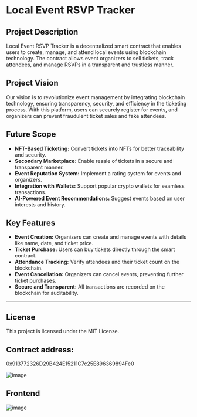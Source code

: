 # Local Event RSVP Tracker

## Project Description
Local Event RSVP Tracker is a decentralized smart contract that enables users to create, manage, and attend local events using blockchain technology. The contract allows event organizers to sell tickets, track attendees, and manage RSVPs in a transparent and trustless manner.

## Project Vision
Our vision is to revolutionize event management by integrating blockchain technology, ensuring transparency, security, and efficiency in the ticketing process. With this platform, users can securely register for events, and organizers can prevent fraudulent ticket sales and fake attendees.

## Future Scope
- **NFT-Based Ticketing:** Convert tickets into NFTs for better traceability and security.
- **Secondary Marketplace:** Enable resale of tickets in a secure and transparent manner.
- **Event Reputation System:** Implement a rating system for events and organizers.
- **Integration with Wallets:** Support popular crypto wallets for seamless transactions.
- **AI-Powered Event Recommendations:** Suggest events based on user interests and history.

## Key Features
- **Event Creation:** Organizers can create and manage events with details like name, date, and ticket price.
- **Ticket Purchase:** Users can buy tickets directly through the smart contract.
- **Attendance Tracking:** Verify attendees and their ticket count on the blockchain.
- **Event Cancellation:** Organizers can cancel events, preventing further ticket purchases.
- **Secure and Transparent:** All transactions are recorded on the blockchain for auditability.

---

## License
This project is licensed under the MIT License.

## Contract address:
0x913772326D29B424E15211C7c25E896369894Fe0

![image](https://github.com/user-attachments/assets/18897738-ef98-4803-9763-c78f07ab0af4)

## Frontend

![image](https://github.com/user-attachments/assets/c07abda3-6ed0-4af9-8674-6ec74f45f2e0)

